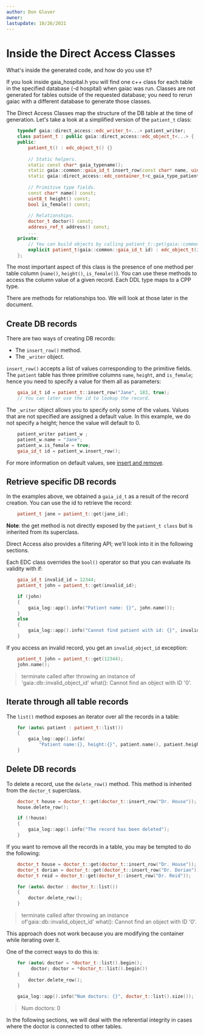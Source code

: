 ```yaml
---
author: Don Glover
owner: 
lastupdate: 10/26/2021
---
```


# Inside the Direct Access Classes

What's inside the generated code, and how do you use it?

If you look inside gaia_hospital.h you will find one c++ class for each table in the specified database (-d hospital) when gaiac was run. Classes are not generated for tables outside of the requested database; you need to rerun gaiac with a different database to generate those classes.

The Direct Access Classes map the structure of the DB table at the time of generation. Let\'s take a look at a simplified version of the `patient_t` class:

```cpp
    typedef gaia::direct_access::edc_writer_t<...> patient_writer;
    class patient_t : public gaia::direct_access::edc_object_t<...> {
    public:
        patient_t() : edc_object_t() {}
        
        // Static helpers.
        static const char* gaia_typename();
        static gaia::common::gaia_id_t insert_row(const char* name, uint8_t height, bool is_female);
        static gaia::direct_access::edc_container_t<c_gaia_type_patient, patient_t> list();
        
        // Primitive type fields.
        const char* name() const;
        uint8_t height() const;
        bool is_female() const;
        
        // Relationships.
        doctor_t doctor() const;
        address_ref_t address() const; 
        ...
    private:
        // You can build objects by calling patient_t::get(gaia::common::gaia_id_t).
        explicit patient_t(gaia::common::gaia_id_t id) : edc_object_t(id) {}
    };
```
 
The most important aspect of this class is the presence of one method per table column (`name()`, `height()`, `is_female()`). You can use these methods to access the column value of a given record. Each DDL type maps to a CPP type.

There are methods for relationships too. We will look at those later in the document.

## Create DB records

There are two ways of creating DB records:

* The `insert_row()` method.
* The `_writer` object.

`insert_row()` accepts a list of values corresponding to the primitive fields. The `patient` table has three primitive columns `name`, `height`, and `is_female`; hence you need to specify a value for them all as parameters:

```cpp
    gaia_id_t id = patient_t::insert_row("Jane", 183, true);
    // You can later use the id to lookup the record.
```

The `_writer` object allows you to specify only some of the values. Values that are not specified are assigned a default value. In this example, we do not specify a
height; hence the value will default to 0.

```cpp
    patient_writer patient_w ;
    patient_w.name = "Jane";
    patient_w.is_female = true;
    gaia_id_t id = patient_w.insert_row();
```

For more information on default values, see [insert and remove](reference/declarative-insert-remove.md).

## Retrieve specific DB records

In the examples above, we obtained a `gaia_id_t` as a result of the record creation. You can use the id to retrieve the record:

```cpp
    patient_t jane = patient_t::get(jane_id);
```

**Note**: the get method is not directly exposed by the `patient_t class` but is inherited from its superclass.

Direct Access also provides a filtering API; we'll look into it in the following sections.

Each EDC class overrides the `bool()` operator so that you can evaluate its validity with if:

```cpp
    gaia_id_t invalid_id = 12344;
    patient_t john = patient_t::get(invalid_id);

    if (john)
    {
        gaia_log::app().info("Patient name: {}", john.name());
    }
    else
    {
        gaia_log::app().info("Cannot find patient with id: {}", invalid_id);
    }
```

If you access an invalid record, you get an `invalid_object_id` exception:

```cpp
    patient_t john = patient_t::get(12344);
    john.name();
```

> terminate called after throwing an instance of 'gaia::db::invalid_object_id\' 
>   what(): Cannot find an object with ID '0'.


## Iterate through all table records

The `list()` method exposes an iterator over all the records in a table:

```cpp
    for (auto& patient : patient_t::list())
    {
        gaia_log::app().info(
            "Patient name:{}, height:{}", patient.name(), patient.height());
    }
```

## Delete DB records

To delete a record, use the `delete_row()` method. This method is inherited from the `doctor_t` superclass.

```cpp
    doctor_t house = doctor_t::get(doctor_t::insert_row("Dr. House"));
    house.delete_row();

    if (!house)
    {
        gaia_log::app().info("The record has been deleted");
    }
```

If you want to remove all the records in a table, you may be tempted to do the following:

```cpp
    doctor_t house = doctor_t::get(doctor_t::insert_row("Dr. House"));
    doctor_t dorian = doctor_t::get(doctor_t::insert_row("Dr. Dorian"));
    doctor_t reid = doctor_t::get(doctor_t::insert_row("Dr. Reid"));

    for (auto& doctor : doctor_t::list())
    {
        doctor.delete_row();
    }
```


> terminate called after throwing an instance of'gaia::db::invalid_object_id\'
>  what(): Cannot find an object with ID '0'.


This approach does not work because you are modifying the container while iterating over it. 

One of the correct ways to do this is:

```cpp
    for (auto& doctor = *doctor_t::list().begin();
         doctor; doctor = *doctor_t::list().begin())
    {
        doctor.delete_row();
    }

    gaia_log::app().info("Num doctors: {}", doctor_t::list().size());
```

> Num doctors: 0


In the following sections, we will deal with the referential integrity in cases where the doctor is connected to other tables.
